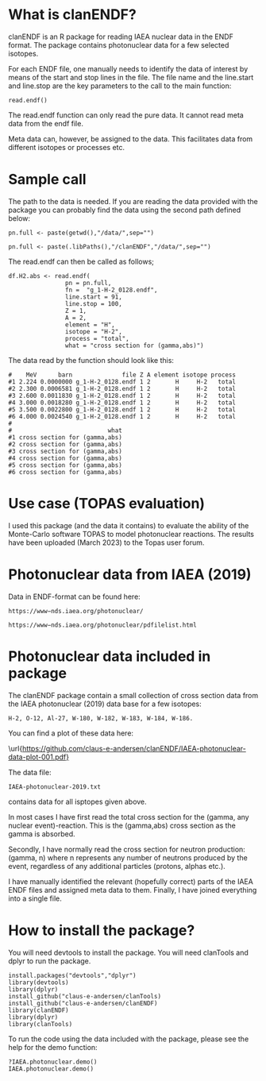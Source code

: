 # What is clanENDF?
clanENDF is an R package for reading IAEA nuclear data in the ENDF format.
The package contains photonuclear data for a few selected isotopes.

For each ENDF file, one manually needs to identify the data of interest by means of
the start and stop lines in the file. The file name and the line.start and line.stop
are the key parameters to the call to the main function:
```
read.endf()
```

The read.endf function can only read the pure data. It cannot read meta data from the endf file.

Meta data can, however, be assigned to the data. This facilitates
data from different isotopes or processes etc.

# Sample call
The path to the data is needed. If you are reading the data provided with the package
you can probably find the data using the second path defined below:
```
pn.full <- paste(getwd(),"/data/",sep="") 

pn.full <- paste(.libPaths(),"/clanENDF","/data/",sep="")
``` 
The read.endf can then be called as follows;
```
df.H2.abs <- read.endf(
                pn = pn.full,
                fn =  "g_1-H-2_0128.endf",
                line.start = 91,
                line.stop = 100,
                Z = 1,
                A = 2,
                element = "H",
                isotope = "H-2",
                process = "total",
                what = "cross section for (gamma,abs)")
```                

The data read by the function should look like this:

```
#    MeV      barn              file Z A element isotope process
#1 2.224 0.0000000 g_1-H-2_0128.endf 1 2       H     H-2   total
#2 2.300 0.0006581 g_1-H-2_0128.endf 1 2       H     H-2   total
#3 2.600 0.0011830 g_1-H-2_0128.endf 1 2       H     H-2   total
#4 3.000 0.0018280 g_1-H-2_0128.endf 1 2       H     H-2   total
#5 3.500 0.0022800 g_1-H-2_0128.endf 1 2       H     H-2   total
#6 4.000 0.0024540 g_1-H-2_0128.endf 1 2       H     H-2   total
#
#                           what
#1 cross section for (gamma,abs)
#2 cross section for (gamma,abs)
#3 cross section for (gamma,abs)
#4 cross section for (gamma,abs)
#5 cross section for (gamma,abs)
#6 cross section for (gamma,abs)
```

# Use case (TOPAS evaluation)
I used this package (and the data it contains) to evaluate the ability of the Monte-Carlo software TOPAS to
model photonuclear reactions. The results have been uploaded (March 2023) to the Topas user forum.

# Photonuclear data from IAEA (2019)
Data in ENDF-format can be found here: 
```
https://www−nds.iaea.org/photonuclear/
```

```
https://www−nds.iaea.org/photonuclear/pdfilelist.html
```

# Photonuclear data included in package
The clanENDF package contain a small collection of cross section data from the IAEA photonuclear (2019)
data base for a few isotopes:

```
H-2, O-12, Al-27, W-180, W-182, W-183, W-184, W-186.
```
You can find a plot of these data here:

\url{https://github.com/claus-e-andersen/clanENDF/IAEA-photonuclear-data-plot-001.pdf}

The data file:

```
IAEA-photonuclear-2019.txt
```
contains data for all isptopes given above.

In most cases I have first read the total cross section for the
(gamma, any nuclear event)-reaction. This is the (gamma,abs)
cross section as the gamma is absorbed.

Secondly, I have normally read the cross section for neutron production:
(gamma, n) where n represents any number of neutrons produced by
the event, regardless of any additional particles (protons, alphas
etc.).

I have manually identified the relevant (hopefully correct)
parts of the IAEA ENDF files and assigned meta data to them. Finally,
I have joined everything into a single file.

# How to install the package?
You will need devtools to install the package. You will need clanTools and dplyr to run the package.
```
install.packages("devtools","dplyr")
library(devtools)
library(dplyr)
install_github("claus-e-andersen/clanTools)
install_github("claus-e-andersen/clanENDF)
library(clanENDF)
library(dplyr)
library(clanTools)
```
To run the code using the data included with the package, please see the help for the demo function:
```
?IAEA.photonuclear.demo()
IAEA.photonuclear.demo()
```

